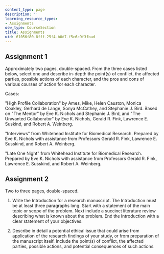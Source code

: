```yaml
---
content_type: page
description: ''
learning_resource_types:
- Assignments
ocw_type: CourseSection
title: Assignments
uid: 61056f80-8fff-25f4-b0d7-f5c6c9f3fbad
---
```


Assignment 1
------------

Approximately two pages, double-spaced. From the three cases listed below, select one and describe in-depth the point(s) of conflict, the affected parties, possible actions of each character, and the pros and cons of various courses of action for each character.

Cases:

"High Profile Collaboration" by Ames, Mike, Helen Causton, Monica Coakley, Gerhard de Lange, Sonya McCathey, and Stephanie J. Bird. Based on "The Mentor" by Eve K. Nichols and Stephanie J. Bird, and "The Unwanted Collaborator" by Eve K. Nichols, Gerald R. Fink, Lawrence E. Suskind, and Robert A. Weinberg.

"Interviews" from Whitehead Institute for Biomedical Research. Prepared by Eve K. Nichols with assistance from Professors Gerald R. Fink, Lawrence E. Susskind, and Robert A. Weinberg.

"Late One Night" from Whitehead Institute for Biomedical Research. Prepared by Eve K. Nichols with assistance from Professors Gerald R. Fink, Lawrence E. Susskind, and Robert A. Weinberg.

Assignment 2
------------

Two to three pages, double-spaced.

1.  Write the Introduction for a research manuscript. The Introduction must be at least three paragraphs long. Start with a statement of the main topic or scope of the problem. Next include a succinct literature review describing what is known about the problem. End the Introduction with a clear statement of your objectives.  
      
    
2.  Describe in detail a potential ethical issue that could arise from application of the research findings of your study, or from preparation of the manuscript itself. Include the point(s) of conflict, the affected parties, possible actions, and potential consequences of such actions.